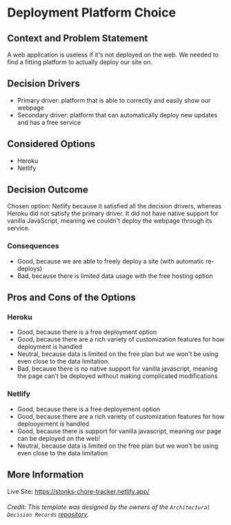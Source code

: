 # Deployment Platform Choice

## Context and Problem Statement

A web application is useless if it's not deployed on the web. We needed to find a fitting platform to actually deploy our site on.

## Decision Drivers

* Primary driver: platform that is able to correctly and easily show our webpage
* Secondary driver: platform that can automatically deploy new updates and has a free service

## Considered Options

* Heroku
* Netlify

## Decision Outcome

Chosen option: Netlify because it satisfied all the decision drivers, whereas Heroku did not satisfy the primary driver.
It did not have native support for vanilla JavaScript, meaning we couldn't deploy the webpage through its service.

### Consequences

* Good, because we are able to freely deploy a site (with automatic re-deploys)
* Bad, because there is limited data usage with the free hosting option

## Pros and Cons of the Options

### Heroku

* Good, because there is a free deployment option
* Good, because there are a rich variety of customization features for how deployment is handled
* Neutral, because data is limited on the free plan but we won't be using even close to the data limitation.
* Bad, because there is no native support for vanilla javascript, meaning the page can't be deployed without making complicated modifications

### Netlify

* Good, because there is a free deployement option
* Good, because there are a rich variety of customization features for how deplooyement is handled
* Good, because there is support for vanilla javascript, meaning our page can be deployed on the web!
* Neutral, because data is limited on the free plan but we won't be using even close to the data limitation

<!-- This is an optional element. Feel free to remove. -->
## More Information

Live Site: https://stonks-chore-tracker.netlify.app/
 
###### Credit: This template was designed by the owners of the `Architectural Decision Records` [repository](https://github.com/adr/madr/blob/main/template/adr-template.md). 
